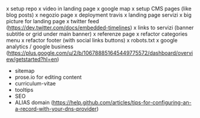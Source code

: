 x setup repo
x video in landing page
x google map
x setup CMS pages (like blog posts)
x negozio page
x deployment travis
x landing page servizi
x big picture for landing page
x twitter feed (https://dev.twitter.com/docs/embedded-timelines)
x links to servizi (banner subtitle or grid under main banner)
x referenze page
x refactor categories menu
x refactor footer (with social links buttons)
x robots.txt
x google analytics
/ google business (https://plus.google.com/u/2/b/106788851645449775572/dashboard/overview/getstarted?hl=en)
- sitemap
- prose.io for editing content
- curriculum-vitae
- tooltips
- SEO
- ALIAS domain (https://help.github.com/articles/tips-for-configuring-an-a-record-with-your-dns-provider)
